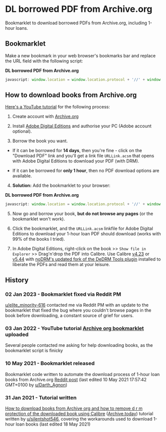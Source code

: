 # DL borrowed PDF from Archive.org
Bookmarklet to download borrowed PDFs from Archive.org, including 1-hour loans.

## Bookmarklet
Make a new bookmark in your web browser's bookmarks bar and replace the URL field with the following script:

**DL borrowed PDF from Archive.org**
```js
javascript: window.location = window.location.protocol + '//' + window.location.hostname + '/services/loans/loan/?action=media_url&identifier=' + window.location.pathname.split("/")[2] + '&format=pdf&redirect=1';
```

## How to download books from Archive.org

[Here's a YouTube tutorial](https://www.youtube.com/watch?v=7drDaWWIwR0) for the following process:

1. Create account with [Archive.org](https://archive.org/)

2. Install [Adobe Digital Editions](https://www.adobe.com/solutions/ebook/digital-editions/download.html) and authorise your PC (Adobe account optional).

3. Borrow the book you want.

  - If it can be borrowed for **14 days**, then you're fine - click on the "Download PDF" link and you'll get a link file `URLLink.acsm` that opens with Adobe Digital Editions to download your PDF (with DRM).

  -  If it can be borrowed for **only 1 hour**, then no PDF download options are available.
  
4. **Solution:** Add the bookmarklet to your browser:

**DL borrowed PDF from Archive.org**
```js
javascript: window.location = window.location.protocol + '//' + window.location.hostname + '/services/loans/loan/?action=media_url&identifier=' + window.location.pathname.split("/")[2] + '&format=pdf&redirect=1';
```
5. Now go and borrow your book, **but do not browse any pages** (or the bookmarklet won't work).

6. Click the bookmarklet, and the `URLLink.acsm` linkfile for Adobe Digital Editions to download your 1-hour loan PDF should download (works with 99% of the books I tried). 

7. In Adobe Digital Editions, right-click on the book >> `Show file in Explorer` >> Drag'n'drop the PDF into Calibre. Use Calibre [v4.23](https://download.calibre-ebook.com/4.23.0/) or [v5.44](https://download.calibre-ebook.com/5.44.0/) with [noDRM's updated fork of the DeDRM Tools plugin](https://github.com/noDRM/DeDRM_tools/releases) installed to liberate the PDFs and read them at your leisure.


## History

### 02 Jan 2023 - Bookmarklet fixed via Reddit PM
[u/elite_minority-616](https://old.reddit.com/user/elite_minority-616) contacted me via Reddit PM with an update to the bookmarklet that fixed the bug where you couldn't browse pages in the book before downloading, a constant source of grief for users.

### 03 Jan 2022 - YouTube tutorial [Archive org bookmarklet](https://www.youtube.com/watch?v=7drDaWWIwR0) uploaded
Several people contacted me asking for help downloading books, as the bookmarklet script is finicky

### 10 May 2021 - Bookmarklet released
Bookmarklet code written to automate the download process of 1-hour loan books from Archive.org [Reddit post](https://old.reddit.com/r/Piracy/comments/l9exis/how_to_download_books_from_archive_org_and_how_to/gxmln00/) (last edited 10 May 2021 17:57:42 GMT+0100 by [u/Darth_Agnon](https://www.reddit.com/user/Darth_Agnon))

### 31 Jan 2021 - Tutorial written
[How to download books from Archive org and how to remove d r m protection of the downloaded book using Calibre](https://old.reddit.com/r/Piracy/comments/l9exis/how_to_download_books_from_archive_org_and_how_to/) ([Archive.today](https://archive.today/Slgse)) tutorial written by [u/silentshot546](https://old.reddit.com/user/silentshot546), covering the workarounds used to download 1-hour loan books (last edited 18 May 2021)
